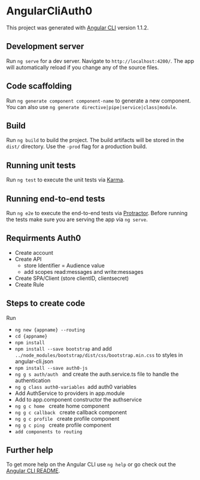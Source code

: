# AngularCliAuth0

This project was generated with [Angular CLI](https://github.com/angular/angular-cli) version 1.1.2.

## Development server

Run `ng serve` for a dev server. Navigate to `http://localhost:4200/`. The app will automatically reload if you change any of the source files.

## Code scaffolding

Run `ng generate component component-name` to generate a new component. You can also use `ng generate directive|pipe|service|class|module`.

## Build

Run `ng build` to build the project. The build artifacts will be stored in the `dist/` directory. Use the `-prod` flag for a production build.

## Running unit tests

Run `ng test` to execute the unit tests via [Karma](https://karma-runner.github.io).

## Running end-to-end tests

Run `ng e2e` to execute the end-to-end tests via [Protractor](http://www.protractortest.org/).
Before running the tests make sure you are serving the app via `ng serve`.

## Requirments Auth0

 - Create account
 - Create API 
    - store Identifier = Audience value
    - add scopes read:messages and write:messages
 - Create SPA/Client (store clientID, clientsecret)
 - Create Rule




## Steps to create code

Run 
- `ng new {appname} --routing ` 
- `cd {appname} `
- `npm install `  
- `npm install --save bootstrap`  and add `../node_modules/bootstrap/dist/css/bootstrap.min.css` to styles in angular-cli.json
- `npm install --save auth0-js`
- `ng g s auth/auth ` and create the auth.service.ts file to handle the authentication
- `ng g class auth0-variables `add auth0 variables
- Add AuthService to providers in app.module
- Add to app.component constructor the authservice 
- `ng g c home `  create home component 
- `ng g c callback `  create callback component 
- `ng g c profile `  create profile component 
- `ng g c ping `  create profile component 
- `add components to routing `







## Further help

To get more help on the Angular CLI use `ng help` or go check out the [Angular CLI README](https://github.com/angular/angular-cli/blob/master/README.md).
